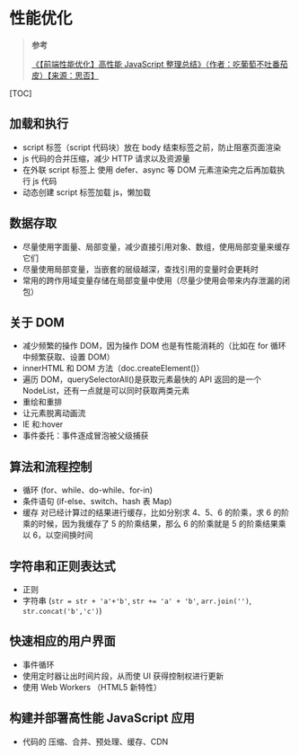# 性能优化

> **参考**
>
> [《【前端性能优化】高性能 JavaScript 整理总结》（作者：吃葡萄不吐番茄皮）【来源：思否】](https://segmentfault.com/a/1190000013963213)

[TOC]

## 加载和执行

- script 标签（script 代码块）放在 body 结束标签之前，防止阻塞页面渲染
- js 代码的合并压缩，减少 HTTP 请求以及资源量
- 在外联 script 标签上 使用 defer、async 等 DOM 元素渲染完之后再加载执行 js 代码
- 动态创建 script 标签加载 js，懒加载

## 数据存取

- 尽量使用字面量、局部变量，减少直接引用对象、数组，使用局部变量来缓存它们
- 尽量使用局部变量，当嵌套的层级越深，查找引用的变量时会更耗时
- 常用的跨作用域变量存储在局部变量中使用（尽量少使用会带来内存泄漏的闭包）

## 关于 DOM

- 减少频繁的操作 DOM，因为操作 DOM 也是有性能消耗的（比如在 for 循环中频繁获取、设置 DOM）
- innerHTML 和 DOM 方法（doc.createElement()）
- 遍历 DOM，querySelectorAll()是获取元素最快的 API 返回的是一个 NodeList，还有一点就是可以同时获取两类元素
- 重绘和重排
- 让元素脱离动画流
- IE 和:hover
- 事件委托：事件逐成冒泡被父级捕获

## 算法和流程控制

- 循环 (for、while、do-while、for-in)
- 条件语句 (if-else、switch、hash 表 Map)
- 缓存 对已经计算过的结果进行缓存，比如分别求 4、5、6 的阶乘，求 6 的阶乘的时候，因为我缓存了 5 的阶乘结果，那么 6 的阶乘就是 5 的阶乘结果乘以 6，以空间换时间

## 字符串和正则表达式

- 正则
- 字符串 (`str = str + 'a'+'b'`, `str += 'a' + 'b'`, `arr.join('')`, `str.concat('b','c')`)

## 快速相应的用户界面

- 事件循环
- 使用定时器让出时间片段，从而使 UI 获得控制权进行更新
- 使用 Web Workers （HTML5 新特性）

## 构建并部署高性能 JavaScript 应用

- 代码的 压缩、合并、预处理、缓存、CDN
